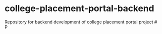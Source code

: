 # college-placement-portal-backend

Repository for backend development of college placement portal project
#   P  
 
